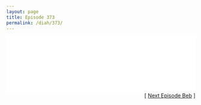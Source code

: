 ```yaml
---
layout: page
title: Episode 373
permalink: /diah/373/
---
```


<iframe allowfullscreen="true" frameborder="0" style="width:100%;" marginheight="0" marginwidth="0" mozallowfullscreen="true" scrolling="NO" src="//gdriveplayer.us/embed2.php?link=NpBmQ9isBv5CmKgvD2kvOAJmJTNmHk98gHvQNVL%252FBu8z%252Fk78x2IjMN25Fkv4KRy00X5rwWHS%252FVWXCxaxkeIHCYQaIVMQSpT4HpMxQyzzN1Ro4C1mVRc8HxGAc5Q64dcpvRGHw82BCz2tbZIGw3e8xVEnGqm3ndjyTa7KXOyPV5St4847OAv90pcIsoJNskzVJ6D%252B00liGBFL%252BKfjyNn%252BSX&amp;no_adult=yes" webkitallowfullscreen="true"></iframe>

<div align="right">[ <a href="/diah/374/">Next Episode Beb</a> ]</div>

